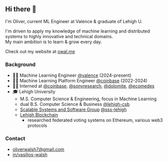 ## Hi there 👋
I'm Oliver, current ML Engineer at Valence & graduate of Lehigh U.

I'm driven to apply my knowledge of machine learning and distributed systems to highly innovative and technical domains.  
My main ambition is to learn & grow every day.

Check out my website at [owal.me](https://www.owal.me/#owal)

### Background
- 👷‍♂️ Machine Learning Engineer [@valence](https://github.com/ValenceResearch) (2024-present)
- 👷‍♂️ Machine Learning Platform Engineer [@coinbase](https://github.com/coinbase) (2022-2024)
- 👨‍💻 Interned at [@coinbase](https://github.com/coinbase), [@sonyresearch](https://github.com/SonyResearch), [@dolomite](https://github.com/dolomite-exchange), [@ecomedes](https://www.ecomedes.com/)
- 🎓 Lehigh University
  - M.S. Computer Science & Engineering, focus in Machine Learning
  - dual B.S. Computer Science & Business [@lehigh-csb](https://github.com/Lehigh-CSB)
  - [Scalable Systems and Software Group](https://sss.cse.lehigh.edu/) [@sss-lehigh](https://github.com/sss-lehigh)
  - [Lehigh Blockchain](https://wordpress.lehigh.edu/blockchain/alumni/) 
    - researched federated voting systems on Ethereum, various web3 protocols
 
### Contact
- oliverwalsh7@gmail.com
- [in/vasilios-walsh](https://www.linkedin.com/in/vasilios-walsh/)
